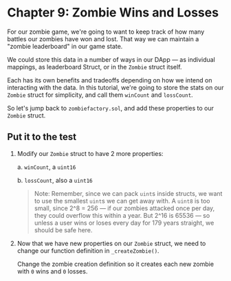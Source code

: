 # Chapter 9: Zombie Wins and Losses

For our zombie game, we're going to want to keep track of how many battles our zombies have won and lost. That way we can maintain a "zombie leaderboard" in our game state.

We could store this data in a number of ways in our DApp — as individual mappings, as leaderboard Struct, or in the `Zombie` struct itself.

Each has its own benefits and tradeoffs depending on how we intend on interacting with the data. In this tutorial, we're going to store the stats on our `Zombie` struct for simplicity, and call them `winCount` and `lossCount`.

So let's jump back to `zombiefactory.sol`, and add these properties to our `Zombie` struct.

## Put it to the test

1.  Modify our `Zombie` struct to have 2 more properties:

    a. `winCount`, a `uint16`

    b. `lossCount`, also a `uint16`

    > Note: Remember, since we can pack `uint`s inside structs, we want to use the smallest `uint`s we can get away with. A `uint8` is too small, since 2^8 = 256 — if our zombies attacked once per day, they could overflow this within a year. But 2^16 is 65536 — so unless a user wins or loses every day for 179 years straight, we should be safe here.

2.  Now that we have new properties on our `Zombie` struct, we need to change our function definition in `_createZombie()`.

    Change the zombie creation definition so it creates each new zombie with `0` wins and `0` losses.
